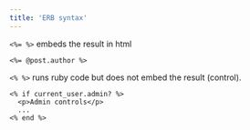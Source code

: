 ```yaml
---
title: 'ERB syntax'
---
```


`<%= %>` embeds the result in html

```
<%= @post.author %>
```

`<% %>` runs ruby code but does not embed the result (control).

```
<% if current_user.admin? %>
  <p>Admin controls</p>
  ...
<% end %>
```
